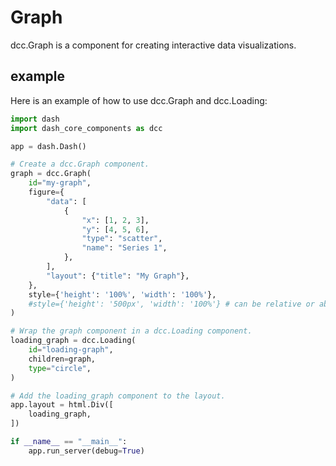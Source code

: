 # Graph

dcc.Graph is a component for creating interactive data visualizations.

## example
Here is an example of how to use dcc.Graph and dcc.Loading:
```py
import dash
import dash_core_components as dcc

app = dash.Dash()

# Create a dcc.Graph component.
graph = dcc.Graph(
    id="my-graph",
    figure={
        "data": [
            {
                "x": [1, 2, 3],
                "y": [4, 5, 6],
                "type": "scatter",
                "name": "Series 1",
            },
        ],
        "layout": {"title": "My Graph"},
    },
    style={'height': '100%', 'width': '100%'},
    #style={'height': '500px', 'width': '100%'} # can be relative or absolute size
)

# Wrap the graph component in a dcc.Loading component.
loading_graph = dcc.Loading(
    id="loading-graph",
    children=graph,
    type="circle",
)

# Add the loading_graph component to the layout.
app.layout = html.Div([
    loading_graph,
])

if __name__ == "__main__":
    app.run_server(debug=True)
```

